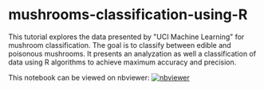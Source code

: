 # mushrooms-classification-using-R

This tutorial explores the data presented by "UCI Machine Learning" for mushroom classification. The goal is to classify between edible and poisonous mushrooms. It presents an analyzation as well a classification of data using R algorithms to achieve maximum accuracy and precision.

This notebook can be viewed on nbviewer: [![nbviewer](https://img.shields.io/badge/render-nbviewer-orange.svg)](https://nbviewer.jupyter.org/github/mnassrib/Mushrooms-classification-using-R/blob/master/mushrooms.ipynb)
